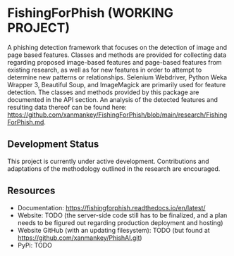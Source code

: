 # FishingForPhish (WORKING PROJECT)

A phishing detection framework that focuses on the detection of image and page based features. Classes and methods are provided for collecting data regarding proposed image-based features and page-based features from existing research, as well as for new features in order to attempt to determine new patterns or relationships. Selenium Webdriver, Python Weka Wrapper 3, Beautiful Soup, and ImageMagick are primarily used for feature detection. The classes and methods provided by this package are documented in the API section. An analysis of the detected features and resulting data thereof can be found here: https://github.com/xanmankey/FishingForPhish/blob/main/research/FishingForPhish.md.

## Development Status

This project is currently under active development. Contributions and adaptations of the methodology outlined in the research are encouraged.

## Resources
- Documentation: https://fishingforphish.readthedocs.io/en/latest/
- Website: TODO (the server-side code still has to be finalized, and a plan needs to be figured out 
regarding production deployment and hosting)
- Website GitHub (with an updating filesystem): TODO (but found at https://github.com/xanmankey/PhishAI.git)
- PyPi: TODO
